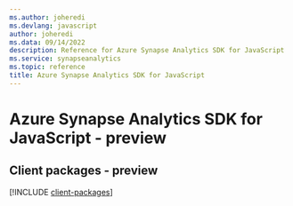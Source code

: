 ```yaml
---
ms.author: joheredi
ms.devlang: javascript
author: joheredi
ms.data: 09/14/2022
description: Reference for Azure Synapse Analytics SDK for JavaScript
ms.service: synapseanalytics
ms.topic: reference
title: Azure Synapse Analytics SDK for JavaScript
---
```

# Azure Synapse Analytics SDK for JavaScript - preview

## Client packages - preview
[!INCLUDE [client-packages](synapse-analytics-client-index.md)]